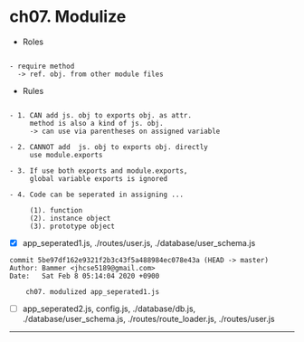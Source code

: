 # ch07. Modulize


* Roles

~~~

- require method
  -> ref. obj. from other module files

~~~

* Rules

~~~

- 1. CAN add js. obj to exports obj. as attr.
     method is also a kind of js. obj.
     -> can use via parentheses on assigned variable

- 2. CANNOT add  js. obj to exports obj. directly
     use module.exports

- 3. If use both exports and module.exports,
     global variable exports is ignored

- 4. Code can be seperated in assigning ...

     (1). function
     (2). instance object
     (3). prototype object

~~~


- [X] app_seperated1.js, ./routes/user.js, ./database/user_schema.js

~~~
commit 5be97df162e9321f2b3c43f5a488984ec078e43a (HEAD -> master)
Author: Bammer <jhcse5189@gmail.com>
Date:   Sat Feb 8 05:14:04 2020 +0900

    ch07. modulized app_seperated1.js
~~~

- [ ] app_seperated2.js, config.js, ./database/db.js, ./database/user_schema.js, ./routes/route_loader.js, ./routes/user.js




* * *
